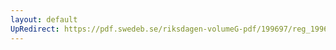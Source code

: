```yaml
---
layout: default
UpRedirect: https://pdf.swedeb.se/riksdagen-volumeG-pdf/199697/reg_199697/reg_199697_0217.pdf
---
```


